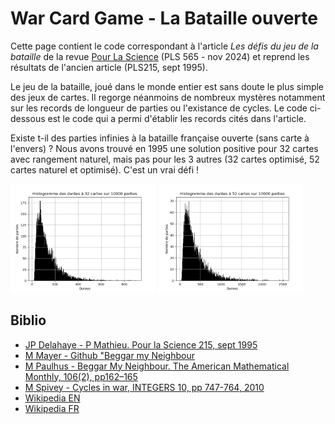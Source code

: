 # War Card Game - La Bataille ouverte

Cette page contient le code correspondant à l'article *Les défis du jeu de la bataille* de la revue [Pour La Science](https://www.pourlascience.fr/) (PLS 565 - nov 2024) et reprend les résultats de l'ancien article (PLS215, sept 1995).

Le jeu de la bataille, joué dans le monde entier est sans doute le plus simple des jeux de cartes. Il regorge néanmoins de nombreux mystères notamment sur les records de longueur de parties ou l'existance de cycles.
Le code ci-dessous est le code qui a permi d'établir les records cités dans l'article.

Existe t-il des parties infinies à la bataille française ouverte (sans carte à l'envers) ? Nous avons trouvé en 1995 une solution positive pour 32 cartes avec rangement naturel, mais pas pour les 3 autres (32 cartes optimisé, 52 cartes naturel et optimisé).
C'est un vrai défi ! 

<img src="img/histo_naturelle_32cartes_10000parties.png" alt= "histo durees 32 cartes" width="46%"/> <img src="img/histo_naturelle_52cartes_10000parties.png" alt= "histo durees 52 cartes" width="46%"/>

## Biblio
- [JP Delahaye - P Mathieu. Pour la Science 215, sept 1995](https://www.cristal.univ-lille.fr/~jdelahay/pls/1995/030.pdf)
- [M Mayer - Github "Beggar my Neighbour](https://github.com/matthewmayer/beggarmypython)
- [M Paulhus - Beggar My Neighbour. The American Mathematical Monthly, 106(2), pp162–165](https://www.tandfonline.com/doi/abs/10.1080/00029890.1999.12005024)
- [M Spivey - Cycles in war, INTEGERS 10, pp 747-764, 2010](https://www.emis.de/journals/INTEGERS/papers/kg2/kg2.pdf)
- [Wikipedia EN](https://en.wikipedia.org/wiki/War_(card_game))
- [Wikipedia FR](https://fr.wikipedia.org/wiki/Bataille_(jeu))
